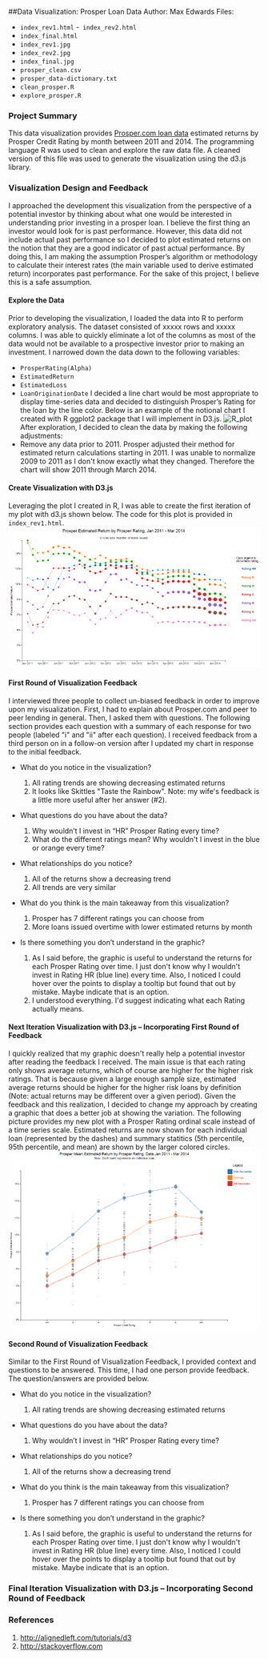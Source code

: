 ##Data Visualization: Prosper Loan Data
Author: Max Edwards
Files:
- `index_rev1.html`
-` index_rev2.html`
- `index_final.html`
- `index_rev1.jpg`
- `index_rev2.jpg`
- `index_final.jpg`
- `prosper_clean.csv`
- `prosper_data-dictionary.txt`
- `clean_prosper.R`
- `explore_prosper.R`

### Project Summary
This data visualization provides [Prosper.com loan data](https://www.google.com/url?q=https://s3.amazonaws.com/udacity-hosted-downloads/ud651/prosperLoanData.csv&sa=D&usg=AFQjCNGy13Kf5et82IoAUpLX68qW61M8DA) estimated returns by Prosper Credit Rating by month between 2011 and 2014. The programming language R was used to clean and explore the raw data file. A cleaned version of this file was used to generate the visualization using the d3.js library.

### Visualization Design and Feedback
I approached the development this visualization from the perspective of a potential investor by thinking about what one would be interested in understanding prior investing in a prosper loan.  I believe the first thing an investor would look for is past performance. However, this data did not include actual past performance so I decided to plot estimated returns on the notion that they are a good indicator of past actual performance. By doing this, I am making the assumption Prosper’s algorithm or methodology to calculate their interest rates (the main variable used to derive estimated return) incorporates past performance. For the sake of this project, I believe this is a safe assumption.

#### Explore the Data
Prior to developing the visualization, I loaded the data into R to perform exploratory analysis. The dataset consisted of xxxxx rows and xxxxx  columns. I was able to quickly eliminate a lot of the columns as most of the data would not be available to a prospective investor prior to making an investment. I narrowed down the data down to the following variables:
- `ProsperRating(Alpha)`
- `EstimatedReturn`
- `EstimatedLoss`
- `LoanOriginationDate`
I decided a line chart would be most appropriate to display time-series data and decided to distinguish Prosper’s Rating for the loan by the line color. Below is an example of the notional chart I created with R ggplot2 package that I will implement in D3.js.
![R_plot](githublink_to_picture_file)
After exploration, I decided to clean the data by making the following adjustments:
- Remove any data prior to 2011. Prosper adjusted their method for estimated return calculations starting in 2011. I was unable to normalize 2009 to 2011 as I don't know exactly what they changed. Therefore the chart will show 2011 through March 2014. 

#### Create Visualization with D3.js
Leveraging the plot I created in R, I was able to create the first iteration of my plot with d3.js shown below. The code for this plot is provided in `index_rev1.html`. 
![Revision_1_plot](https://github.com/medwards147/Udacity_Data_Visualization_Project_6/blob/master/plots/rev1_timeseries_screenshot.png)

#### First Round of Visualization Feedback
I interviewed three people to collect un-biased feedback in order to improve upon my visualization.  First, I had to explain about Prosper.com and peer to peer lending in general. Then, I asked them with questions. The following section provides each question with a summary of each response for two people (labeled "i" and "ii" after each question). I received feedback from a third person on in a follow-on version after I updated my chart in response to the initial feedback.

- What do you notice in the visualization?
    1. All rating trends are showing decreasing estimated returns
    2. It looks like Skittles "Taste the Rainbow". 
Note: my wife's feedback is a little more useful after her answer (#2).

- What questions do you have about the data?
    1. Why wouldn’t I invest in “HR” Prosper Rating every time? 
    2.  What do the different ratings mean? Why wouldn't I invest in the blue or orange every time?

- What relationships do you notice?
    1. All of the returns show a decreasing trend
    2. All trends are very similar
	
- What do you think is the main takeaway from this visualization?
    1. Prosper has 7 different ratings you can choose from
    2. More loans issued overtime with lower estimated returns by month

- Is there something you don’t understand in the graphic?
	1. As I said before, the graphic is useful to understand the returns for each Prosper Rating over time. I just don't know why I wouldn't invest in	Rating HR (blue line) every time. Also, I noticed I could hover over the points to display a tooltip but found that out by mistake. Maybe indicate that is an option. 
	2. I understood everything. I'd suggest indicating what each Rating actually means. 


#### Next Iteration Visualization with D3.js – Incorporating First Round of Feedback
I quickly realized that my graphic doesn't really help a potential investor after reading the feedback I received. The main issue is that each rating only shows average returns, which of course are higher for the higher risk ratings. That is because given a large enough sample size, estimated average returns should be higher for the higher risk loans by definition (Note: actual returns may be different over a given period). Given the feedback and this realization, I decided to change my approach by creating a graphic that does a better job at showing the variation. The following picture provides my new plot with a Prosper Rating ordinal scale instead of a time series scale. Estimated returns are now shown for each individual loan (represented by the dashes) and summary statitics (5th percentile, 95th percentile, and mean) are shown by the larger colored circles.
![Revision_2_plot](https://github.com/medwards147/Udacity_Data_Visualization_Project_6/blob/master/plots/rev2_ordinal_screenshot.png)

#### Second Round of Visualization Feedback 
Similar to the First Round of Visualization Feedback, I provided context and questions to be answered. This time, I had one person provide feedback. The question/answers are provided below.

- What do you notice in the visualization?
    1. All rating trends are showing decreasing estimated returns


- What questions do you have about the data?
    1. Why wouldn’t I invest in “HR” Prosper Rating every time? 


- What relationships do you notice?
    1. All of the returns show a decreasing trend

- What do you think is the main takeaway from this visualization?
    1. Prosper has 7 different ratings you can choose from


- Is there something you don’t understand in the graphic?
	1. As I said before, the graphic is useful to understand the returns for each Prosper Rating over time. I just don't know why I wouldn't invest in	Rating HR (blue line) every time. Also, I noticed I could hover over the points to display a tooltip but found that out by mistake. Maybe indicate that is an option. 

### Final Iteration Visualization with D3.js – Incorporating Second Round of Feedback


### References
1.	http://alignedleft.com/tutorials/d3
2.	http://stackoverflow.com
